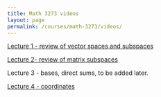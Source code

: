 ```yaml
---
title: Math 3273 videos
layout: page
permalink: /courses/math-3273/videos/
---
```

[Lecture 1 - review of vector spaces and subspaces](/courses/math-3273/videos/lecture-1)

[Lecture 2- review of matrix subspaces](/courses/math-3273/videos/lecture-2)

Lecture 3 - bases, direct sums, to be added later.

[Lecture 4 - coordinates](/courses/math-3273/videos/lecture-4)
